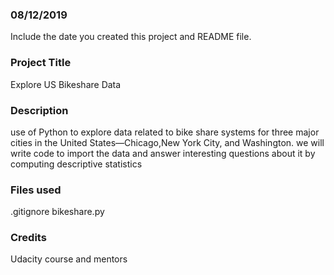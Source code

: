### 08/12/2019
Include the date you created this project and README file.

### Project Title
Explore US Bikeshare Data

### Description
use of Python to explore data related to bike share systems for three major cities in the United States—Chicago,New York City, and Washington. we will  write code to import the data and answer interesting questions about it by computing descriptive statistics

### Files used
.gitignore
bikeshare.py

### Credits
Udacity course and mentors
